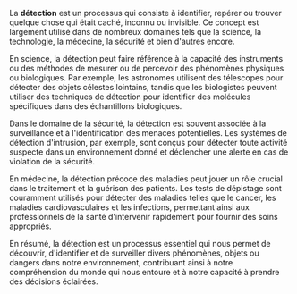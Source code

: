 La **détection** est un processus qui consiste à identifier, repérer ou trouver quelque chose qui était caché, inconnu ou invisible. Ce concept est largement utilisé dans de nombreux domaines tels que la science, la technologie, la médecine, la sécurité et bien d'autres encore.

En science, la détection peut faire référence à la capacité des instruments ou des méthodes de mesurer ou de percevoir des phénomènes physiques ou biologiques. Par exemple, les astronomes utilisent des télescopes pour détecter des objets célestes lointains, tandis que les biologistes peuvent utiliser des techniques de détection pour identifier des molécules spécifiques dans des échantillons biologiques.

Dans le domaine de la sécurité, la détection est souvent associée à la surveillance et à l'identification des menaces potentielles. Les systèmes de détection d'intrusion, par exemple, sont conçus pour détecter toute activité suspecte dans un environnement donné et déclencher une alerte en cas de violation de la sécurité.

En médecine, la détection précoce des maladies peut jouer un rôle crucial dans le traitement et la guérison des patients. Les tests de dépistage sont couramment utilisés pour détecter des maladies telles que le cancer, les maladies cardiovasculaires et les infections, permettant ainsi aux professionnels de la santé d'intervenir rapidement pour fournir des soins appropriés.

En résumé, la détection est un processus essentiel qui nous permet de découvrir, d'identifier et de surveiller divers phénomènes, objets ou dangers dans notre environnement, contribuant ainsi à notre compréhension du monde qui nous entoure et à notre capacité à prendre des décisions éclairées.